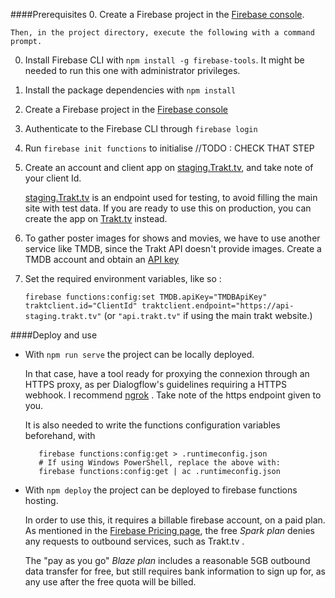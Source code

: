 
####Prerequisites
0. Create a Firebase project in the [Firebase console](https://firebase.google.com/console). 

    Then, in the project directory, execute the following with a command prompt.

0. Install Firebase CLI with `npm install -g firebase-tools`. It might be needed to run this one with administrator privileges.

0. Install the package dependencies with `npm install`

0. Create a Firebase project in the [Firebase console](https://firebase.google.com/console)

0. Authenticate to the Firebase CLI through `firebase login`

0. Run `firebase init functions` to initialise //TODO : CHECK THAT STEP

0. Create an account and client app on [staging.Trakt.tv](http://staging.trakt.tv), and take note of your client Id.

    [staging.Trakt.tv](http://staging.trakt.tv) is an endpoint used for testing, to avoid filling the main site with test data.
    If you are ready to use this on production, you can create the app on [Trakt.tv](http://trakt.tv) instead. 

0. To gather poster images for shows and movies, we have to use another service like TMDB, since the Trakt API doesn't provide images.
    Create a TMDB account and obtain an [API key](https://www.themoviedb.org/settings/api) 

0. Set the required environment variables, like so :

    `firebase functions:config:set TMDB.apiKey="TMDBApiKey" traktclient.id="ClientId" traktclient.endpoint="https://api-staging.trakt.tv"`
    (or `"api.trakt.tv"` if using the main trakt website.)


####Deploy and use 

- With `npm run serve` the project can be locally deployed. 

    In that case, have a tool ready for proxying the connexion through an HTTPS proxy, as per Dialogflow's guidelines requiring a HTTPS webhook.
    I recommend [ngrok](http://ngrok.com) . Take note of the https endpoint given to you.
    
    It is also needed to write the functions configuration variables beforehand, with 
    ```
       firebase functions:config:get > .runtimeconfig.json
       # If using Windows PowerShell, replace the above with:
       firebase functions:config:get | ac .runtimeconfig.json
  ```

- With `npm deploy` the project can be deployed to firebase functions hosting.

    In order to use this, it requires a billable firebase account, on a paid plan. 
    As mentioned in the [Firebase Pricing page](https://firebase.google.com/pricing), the free _Spark plan_ denies any requests to outbound services, such as Trakt.tv . 

    The "pay as you go" _Blaze plan_ includes a reasonable 5GB outbound data transfer for free, but still requires bank information to sign up for, as any use after the free quota will be billed. 
